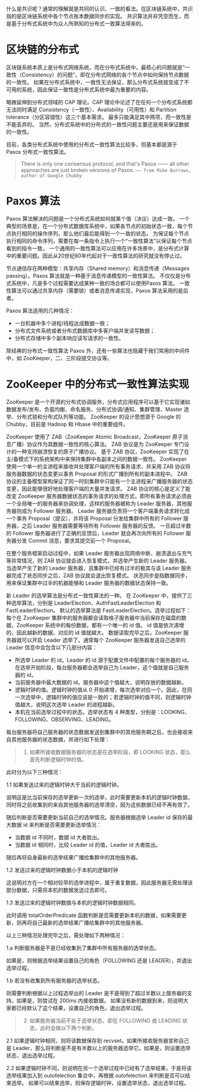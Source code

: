 什么是共识呢？通常的理解就是共同的认识、一致的看法。在区块链系统中，共识指的是区块链系统中各个节点账本数据同步的实现。 共识算法并非凭空而生，而是基于分布式系统中为众人所熟知的分布式一致算法得来的。

# 区块链的分布式

区块链系统本质上是分布式网络系统，而在分布式系统中，最核心的问题就是“一致性（Consistency）的问题”，即在分布式网络的各个节点中如何保持节点数据的一致性。
如果在分布式系统中，一致性无法保证，那么分布式系统就变成了不可用的系统，因此保证一致性是分布式系统中最为重要的内容。

略微延伸到分布式领域的 CAP 理论。CAP 理论中论述了在任何一个分布式系统都无法同时满足 Consistency（一致性）、Availability（可用性）和 Partition tolerance（分区容错性）这三个基本需求。
最多只能满足其中两项，而一致性是不能丢弃的。 当然，分布式系统中的分布式的一致性问题主要还是用来保证数据的一致性。

目前，各类分布式系统中使用的分布式一致性算法比较多，但基本都是源于 Paxos 分布式一致性算法。

> There is only one consensus protocol, and that's Paxos —— all other approaches are just broken versions of Paxos.
`—— from Mike Burrows, author of Google Chubby`

# Paxos 算法

Paxos 算法解决的问题是一个分布式系统如何就某个值（决议）达成一致。 一个典型的场景是，在一个分布式数据库系统中，如果各节点的初始状态一致，每个节点执行相同的操作序列，那么他们最后能得到一个一致的状态。
为保证每个节点执行相同的命令序列，需要在每一条指令上执行一个“一致性算法”以保证每个节点看到的指令一致。 一个通用的一致性算法可以应用在许多场景中，是分布式计算中的重要问题。因此从20世纪80年代起对于一致性算法的研究就没有停止过。

节点通信存在两种模型：共享内存（Shared memory）和消息传递（Messages passing）。Paxos 算法就是一种基于消息传递模型的一致性算法。 不仅仅是分布式系统中，凡是多个过程需要达成某种一致的场合都可以使用Paxos
算法。 一致性算法可以通过共享内存（需要锁）或者消息传递实现，Paxos 算法采用的是后者。

Paxos 算法适用的几种情况：

- 一台机器中多个进程/线程达成数据一致；
- 分布式文件系统或者分布式数据库中多客户端并发读写数据；
- 分布式存储中多个副本响应读写请求的一致性。

除经典的分布式一致性算法 Paxos 外，还有一些算法也隐藏于我们常用的中间件中，如 ZooKeeper，二、三阶段提交协议等。

# ZooKeeper 中的分布式一致性算法实现

ZooKeeper 是一个开源的分布式协调服务，分布式应用程序可以基于它实现诸如数据发布/发布、负载均衡、命名服务、分布式协调/通知、集群管理、Master 选举、分布式锁和分布式队列等功能。 ZooKeeper 的设计思想源于
Google 的 Chubby，目前是 Hadoop 和 Hbase 中的重要组件。

ZooKeeper 使用了 ZAB（ZooKeeper Atomic Broadcast，ZooKeeper 原子消息广播）协议作为其数据一致性的核心算法。 ZAB 协议是为 ZooKeeper 专门设计的一种支持崩溃恢复的原子广播协议。
基于 ZAB 协议，ZooKeeper 实现了在主/备模式下的系统架构中来保持集群中各副本之间的数据一致性。 ZooKeeper 使用一个单一的主进程来接收并处理客户端的所有事务请求，并采用 ZAB 协议将服务器数据的状态变更以事务
Proposal 的形式广播到所有的副本进程中。 ZAB 协议的主备模型架构保证了同一时刻集群中只能有一个主进程来广播服务器的状态变更，因此能够很好地处理客户端的大量并发请求。 ZAB 协议的核心是定义了能改变 ZooKeeper
服务器数据状态的事务请求的处理方式，即所有事务请求必须由一个全局唯一的服务器来协调处理，这样的服务器被称为 Leader 服务器，其他服务器则成为 Follower 服务器。 Leader 服务器负责将一个客户端事务请求转化成一个事务
Proposal（提议），并将该 Proposal 分发给集群中所有的 Follower 服务器，之后 Leader 服务器需要等待所有 Follower 服务器的反馈。 一旦超过半数的 Follower
服务器进行了正确的反馈后，Leader 就会再次向所有的 Follower 服务器分发 Commit 消息，要求其提交前一个 Proposal。

在整个服务框架启动过程中，如果 Leader 服务器出现网络中断、崩溃退出与充气等异常情况，则 ZAB 协议就会进入恢复模式，并选举产生新的 Leader 服务器。 当选举产生了新的 Leader 服务器，且集群中已经有过半的极其与该
Leader 服务器完成了状态同步之后，ZAB 协议就会退出恢复模式。 状态同步是指数据同步，用来保证集群中过半的机器能够和 Leader 服务器的数据状态保持一致。

新 Leader 的选举算法是分布式一致性算法的一种。 在 ZooKeeper 中，提供了三种选举算法，分别是 LeaderElection、AuthFastLeaderElection 和 FastLeaderElection。
默认的选举算法是 FastLeaderElection。选举过程如下： 每个在 ZooKeeper 集群中的服务器都会读取格子服务器中当前保存在磁盘的数据，ZooKeeper 系统中的每份数据，都有一个唯一的 id 值。 id
值是依次递增的，因此越新的数据，对应的 id 值就越大。 数据读取完毕之后，ZooKeeper 服务器就可以开启 Leader 选举了。通常每个 ZooKeeper 服务器发送自己选举的 Leader 信息中会包含以下几部分内容：

- 所选举 Leader 的 id。Leader 的 id 源于配置文件中配置的每个服务器的 id。在选举开始阶段，每台服务器都会选举自己为 Leader，这个值就是自己服务器的 id。
- 当前服务器中最大数据的 id。服务器中这个值越大，说明存放的数据越新。
- 逻辑时钟的值。逻辑时钟的值从 0 开始递增，每次选举对应一个。因此，在同一次选举中，逻辑时钟的值应该是一致的；若逻辑时钟的值不同，则逻辑时钟值越大，说明这次选举 Leader 的进程越新。
- 本机在当前选举过程中的状态。选举状态有 4 种类型，分别是：LOOKING、FOLLOWING、OBSERVING、LEADING。

每台服务器将自己服务器的状态数据发送到集群中的其他服务期之后，也会接收来自其他服务器的状态数据，并进行如下处理：

> 1. 如果所接收数据服务器的状态是在选举阶段，即 LOOKING 状态，那么首先判断逻辑时钟的值。

此时分为以下三种情况：

1.1 如果发送过来的逻辑时钟大于当前的逻辑时钟。

说明这是比当前保存的选举更新一次的选举，此时需要更新本机的逻辑时钟数据，同时将之前收集到的来自其他服务器的选举清空，因为这些数据已经不再有效了。

随后判断是否需要更新当前自己的选举情况。服务器根据选举 Leader id 保存的最大数据 id 来判断是否需要更新选举情况：

- 当数据 id 不同时，数据 id 大者胜出。
- 当数据 id 相同时，比较 Leader id 的值，Leader id 大者胜出。

随后再将自身最新的选举结果广播给集群中的其他服务器。

1.2 发送过来的逻辑时钟数据小于本机的逻辑时钟

这说明对方在一个相对较早的选举进程中，属于重复数据，因此服务器无需处理该部分数据，只需将本机的数据发送过去即可。

1.3 发送过来的逻辑时钟数据与本机的逻辑时钟数据相同。

此时调用 totalOrderPredicate 函数判断是否需要更新本机的数据，如果需要更新，则再将自己最新的选举结果广播给集群中的其他服务器。

以上三种情况处理完毕之后，需处理如下两种情况：

1.a 判断服务器是不是已经收集到了集群中所有服务器的选举状态。

如果是，则根据选举结果设置自己的角色（FOLLOWING 还是 LEADER），并退出选举过程。

1.b 若没有收集到所有服务器的选举状态。

则需要判断根据以上过程选举出的 Leader 是不是得到了超过半数以上服务器的支持。如果是，则尝试在 200ms 内接收数据。 如果没有新的数据到来，则说明大家都已经默认了这个结果，设置自己的角色，退出选举过程。

> 2. 如果服务器当前不处于选举状态，即在 FOLLOWING 或 LEADING 状态，此时会做以下两个判断。

2.1 如果逻辑时钟相同，则将该数据保存到 recvset。如果所接收服务器宣称自己是 Leader，那么将判断是不是有半数以上的服务器选举它。如果是，则设置选举状态，退出选举过程。

2.2 如果逻辑时钟不同，则说明在另一个选举过程中已经有了选举结果，于是将该选举结果加入到 outofelection 集合中，再根据 outofelection 来判断是否可以结束选举。
如果可以结束选举，则保存逻辑时钟，设置选举状态，退出选举过程。
